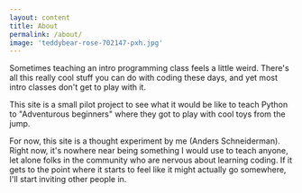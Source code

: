```yaml
---
layout: content
title: About
permalink: /about/
image: 'teddybear-rose-702147-pxh.jpg'
---
```


Sometimes teaching an intro programming class feels a little weird. There's all this really cool stuff you can do with coding these days, and yet most intro classes don't get to play with it.

This site is a small pilot project to see what it would be like to teach Python to "Adventurous beginners" where they got to play with cool toys from the jump.

For now, this site is a thought experiment by me (Anders Schneiderman). Right now, it's nowhere near being something I would use to teach anyone, let alone folks in the community who are nervous about learning coding. If it gets to the point where it starts to feel like it might actually go somewhere, I'll start inviting other people in.